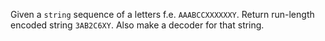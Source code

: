 Given a `string` sequence of a letters f.e. `AAABCCXXXXXXY`. Return run-length encoded string `3AB2C6XY`.
Also make a decoder for that string.
